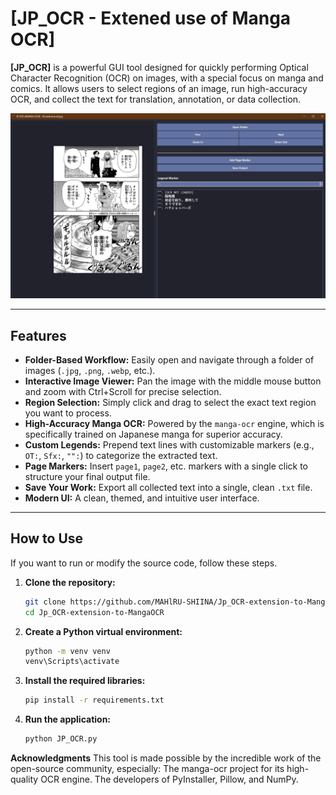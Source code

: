 # [JP_OCR - Extened use of Manga OCR]

**[JP_OCR]** is a powerful GUI tool designed for quickly performing Optical Character Recognition (OCR) on images, with a special focus on manga and comics. It allows users to select regions of an image, run high-accuracy OCR, and collect the text for translation, annotation, or data collection.

![App Screenshot](Screenshot.png)

---

## Features

- **Folder-Based Workflow:** Easily open and navigate through a folder of images (`.jpg`, `.png`, `.webp`, etc.).
- **Interactive Image Viewer:** Pan the image with the middle mouse button and zoom with Ctrl+Scroll for precise selection.
- **Region Selection:** Simply click and drag to select the exact text region you want to process.
- **High-Accuracy Manga OCR:** Powered by the `manga-ocr` engine, which is specifically trained on Japanese manga for superior accuracy.
- **Custom Legends:** Prepend text lines with customizable markers (e.g., `OT:`, `Sfx:`, `"":`) to categorize the extracted text.
- **Page Markers:** Insert `page1`, `page2`, etc. markers with a single click to structure your final output file.
- **Save Your Work:** Export all collected text into a single, clean `.txt` file.
- **Modern UI:** A clean, themed, and intuitive user interface.

---

## How to Use

If you want to run or modify the source code, follow these steps.

1.  **Clone the repository:**
    ```sh
    git clone https://github.com/MAHlRU-SHIINA/Jp_OCR-extension-to-MangaOCR.git
    cd Jp_OCR-extension-to-MangaOCR
    ```

2.  **Create a Python virtual environment:**
    ```sh
    python -m venv venv
    venv\Scripts\activate
    ```

3.  **Install the required libraries:**
    ```sh
    pip install -r requirements.txt
    ```

4.  **Run the application:**
    ```sh
    python JP_OCR.py
    ```

**Acknowledgments**
This tool is made possible by the incredible work of the open-source community, especially:
The manga-ocr project for its high-quality OCR engine.
The developers of PyInstaller, Pillow, and NumPy.

